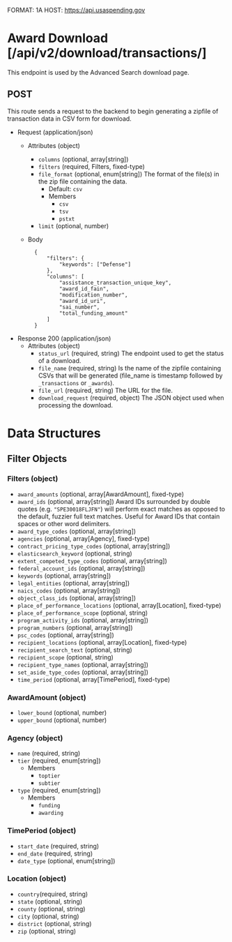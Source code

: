 FORMAT: 1A
HOST: https://api.usaspending.gov

# Award Download [/api/v2/download/transactions/]

This endpoint is used by the Advanced Search download page.

## POST

This route sends a request to the backend to begin generating a zipfile of transaction data in CSV form for download.

+ Request (application/json)
    + Attributes (object)
        + `columns` (optional, array[string])
        + `filters` (required, Filters, fixed-type)
        + `file_format` (optional, enum[string])
            The format of the file(s) in the zip file containing the data.
            + Default: `csv`
            + Members
                + `csv`
                + `tsv`
                + `pstxt`
        + `limit` (optional, number)
    + Body

            {
                "filters": {
                    "keywords": ["Defense"]
                },
                "columns": [
                    "assistance_transaction_unique_key",
                    "award_id_fain",
                    "modification_number",
                    "award_id_uri",
                    "sai_number",
                    "total_funding_amount"
                ]
            }

+ Response 200 (application/json)
    + Attributes (object)
        + `status_url` (required, string)
            The endpoint used to get the status of a download.
        + `file_name` (required, string)
            Is the name of the zipfile containing CSVs that will be generated (file_name is timestamp followed by `_transactions` or `_awards`).
        + `file_url` (required, string)
            The URL for the file.
        + `download_request` (required, object)
            The JSON object used when processing the download.

# Data Structures

## Filter Objects

### Filters (object)
+ `award_amounts` (optional, array[AwardAmount], fixed-type)
+ `award_ids` (optional, array[string])
    Award IDs surrounded by double quotes (e.g. `"SPE30018FLJFN"`) will perform exact matches as opposed to the default, fuzzier full text matches.  Useful for Award IDs that contain spaces or other word delimiters.
+ `award_type_codes` (optional, array[string])
+ `agencies` (optional, array[Agency], fixed-type)
+ `contract_pricing_type_codes` (optional, array[string])
+ `elasticsearch_keyword` (optional, string)
+ `extent_competed_type_codes` (optional, array[string])
+ `federal_account_ids` (optional, array[string])
+ `keywords` (optional, array[string])
+ `legal_entities` (optional, array[string])
+ `naics_codes` (optional, array[string])
+ `object_class_ids` (optional, array[string])
+ `place_of_performance_locations` (optional, array[Location], fixed-type)
+ `place_of_performance_scope` (optional, string)
+ `program_activity_ids` (optional, array[string])
+ `program_numbers` (optional, array[string])
+ `psc_codes` (optional, array[string])
+ `recipient_locations` (optional, array[Location], fixed-type)
+ `recipient_search_text` (optional, string)
+ `recipient_scope` (optional, string)
+ `recipient_type_names` (optional, array[string])
+ `set_aside_type_codes` (optional, array[string])
+ `time_period` (optional, array[TimePeriod], fixed-type)

### AwardAmount (object)
+ `lower_bound` (optional, number)
+ `upper_bound` (optional, number)

### Agency (object)
+ `name` (required, string)
+ `tier` (required, enum[string])
    + Members
        + `toptier`
        + `subtier`
+ `type` (required, enum[string])
    + Members
        + `funding`
        + `awarding`

### TimePeriod (object)
+ `start_date` (required, string)
+ `end_date` (required, string)
+ `date_type` (optional, enum[string])

### Location (object)
+ `country`(required, string)
+ `state` (optional, string)
+ `county` (optional, string)
+ `city` (optional, string)
+ `district` (optional, string)
+ `zip` (optional, string)
